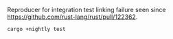 Reproducer for integration test linking failure seen since
https://github.com/rust-lang/rust/pull/122362.

```shell
cargo +nightly test
```
